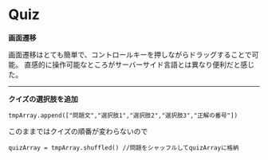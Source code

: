 # Quiz

**画面遷移**

画面遷移はとても簡単で、コントロールキーを押しながらドラッグすることで可能。
直感的に操作可能なところがサーバーサイド言語とは異なり便利だと感じた。

***

**クイズの選択肢を追加**

```
tmpArray.append(["問題文","選択肢1","選択肢2","選択肢3","正解の番号"])
```

このままではクイズの順番が変わらないので

```
quizArray = tmpArray.shuffled() //問題をシャッフルしてquizArrayに格納
```
